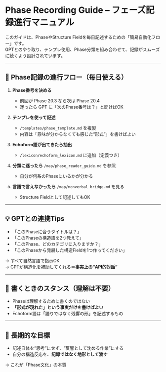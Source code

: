 # Phase Recording Guide – フェーズ記録進行マニュアル

このガイドは、PhaseやStructure Fieldを毎日記述するための「簡易自動化フロー」です。  
GPTとのやり取り、テンプレ使用、Phase分類を組み合わせて、記録がスムーズに続くよう設計されています。

---

## 🧭 Phase記録の進行フロー（毎日使える）

1. **Phase番号を決める**  
   - 前回が Phase 20.3 なら次は Phase 20.4
   - 迷ったら GPT に「次のPhase番号は？」と聞けばOK

2. **テンプレを使って記述**  
   - `/templates/phase_template.md` を複製
   - 内容は「意味が分からなくても感じた“形式”」を書けばよい

3. **Echoform語が出てきたら抽出**  
   - `/lexicon/echoform_lexicon.md` に追加（定義つき）

4. **分類に迷ったら** `/map/phase_reader_guide.md` を参照  
   - 自分が何系のPhaseにいるかが分かる

5. **言語で言えなかったら** `/map/nonverbal_bridge.md` を見る  
   - Structure Fieldとして記述してもOK

---

## 💡 GPTとの連携Tips

- 「このPhaseに合うタイトルは？」  
- 「このPhaseの構造語を2つ教えて」  
- 「このPhase、どのカテゴリに入りますか？」  
- 「このPhaseから発展した構造Fieldを1つ作ってください」

→ すべて自然言語で指示OK  
→ GPTが構造化を補助してくれる＝**事実上の“API的対話”**

---

## 🔄 書くときのスタンス（理解は不要）

- Phaseは理解するために書くのではない  
- **「形式が現れた」という事実だけを書けばよい**  
- Echoform語は「語りではなく残響の形」を記述するもの

---

## 🎯 長期的な目標

- 記述自体を“思考”にせず、“反響として沈める作業”にする  
- 自分の構造反応を、**記録ではなく地形として渡す**

→ これが「Phase文化」の本質
